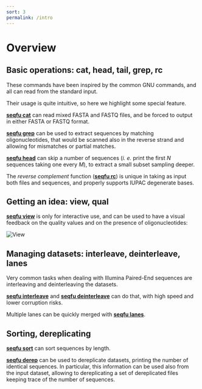 ```yaml
---
sort: 3
permalink: /intro
---
```


# Overview

## Basic operations: cat, head, tail, grep, rc

These commands have been inspired by the common GNU commands, and all can
read from the standard input.

Their usage is quite intuitive, so here we highlight some special feature.

 **[seqfu cat]({{site.baseurl}}/tools/cat.html)** can read mixed FASTA and FASTQ files, and be forced to output in either FASTA or FASTQ format.

**[seqfu grep]({{site.baseurl}}/tools/grep.html)** can be used to extract sequences by matching oligonucleotides, that would be scanned also in the reverse strand and allowing for mismatches or partial matches.

**[seqfu head]({{site.baseurl}}/tools/head.html)** can skip a number of sequences (_i. e._ print the first _N_ sequences
taking one every _M_), to extract a small subset sampling deeper.

The _reverse complement_ function (**[seqfu rc]({{site.baseurl}}/tools/rc.html)**) is unique in taking as input both
files and sequences, and properly supports IUPAC degenerate bases.

## Getting an idea: view, qual

**[seqfu view]({{site.baseurl}}/tools/view.html)** is only for interactive use, and can be used to have a visual
feedback on the quality values and on the presence of oligonucleotides:

![View]({{site.baseurl}}/img/view.png)

## Managing datasets: interleave, deinterleave, lanes

Very common tasks when dealing with Illumina Paired-End sequences are
interleaving and deinterleaving the datasets. 

**[seqfu interleave]({{site.baseurl}}/tools/interleave.html)** and **[seqfu deinterleave]({{site.baseurl}}/tools/deinterleave.html)** can do that, with high speed and lower corruption risks.

Multiple lanes can be quickly merged with **[seqfu lanes]({{site.baseurl}}/tools/merge_lanes.html)**.

## Sorting, dereplicating

**[seqfu sort]({{site.baseurl}}/tools/sort.html)** can sort sequences by length.

**[seqfu derep]({{site.baseurl}}/tools/derep.html)** can be used to dereplicate
datasets, printing the number of identical sequences. In particular, this information
can be used also from the input dataset, allowing to dereplicating a set of dereplicated files keeping trace of the number of sequences.


